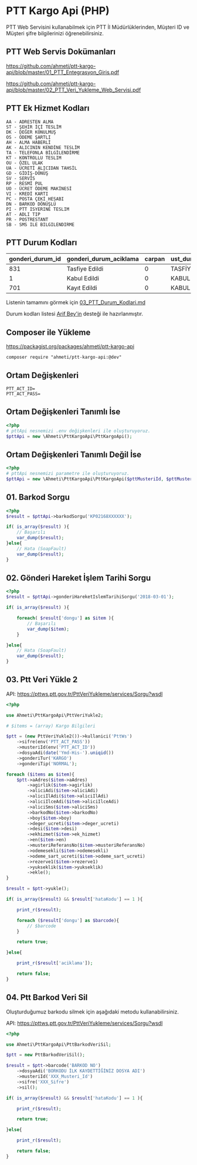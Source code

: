 # PTT Kargo Api (PHP)
PTT Web Servisini kullanabilmek için PTT İl Müdürlüklerinden, Müşteri ID ve Müşteri şifre bilgilerinizi öğrenebilirsiniz.

## PTT Web Servis Dokümanları
https://github.com/ahmeti/ptt-kargo-api/blob/master/01_PTT_Entegrasyon_Giris.pdf

https://github.com/ahmeti/ptt-kargo-api/blob/master/02_PTT_Veri_Yukleme_Web_Servisi.pdf

## PTT Ek Hizmet Kodları
```
AA - ADRESTEN ALMA
ST - ŞEHİR İÇİ TESLİM
DK - DEĞER KONULMUŞ
OS - ÖDEME ŞARTLI
AH - ALMA HABERLİ
AK - ALICININ KENDİNE TESLİM
TA - TELEFONLA BİLGİLENDİRME
KT - KONTROLLU TESLIM
OU - ÖZEL ULAK
UA - ÜCRETİ ALICIDAN TAHSİL
GD - GİDİŞ-DÖNÜŞ
SV - SERVİS
RP - RESMİ PUL
UO - ÜCRET ÖDEME MAKİNESİ
VI - KREDİ KARTI
PC - POSTA ÇEKİ HESABI
DN - BARKOD DÖNÜŞLÜ
PI - PTT ISYERINE TESLIM
AT - ADLI TIP
PR - POSTRESTANT
SB - SMS ILE BILGILENDIRME
```

## PTT Durum Kodları
| gonderi_durum_id | gonderi_durum_aciklama                                                | carpan | ust_durum_ad         | ust_durum_id |
|------------------|-----------------------------------------------------------------------|--------|----------------------|--------------|
| 831              | Tasfiye Edildi                                                        | 0      | TASFİYE              | 999          |
| 1                | Kabul Edildi                                                          | 0      | KABUL                | 1000         |
| 701              | Kayıt Edildi                                                          | 0      | KABUL                | 1000         |

Listenin tamamını görmek için [03_PTT_Durum_Kodlari.md](https://github.com/ahmeti/ptt-kargo-api/edit/master/03_PTT_Durum_Kodlari.md) 

Durum kodları listesi [Arif Bey'in](https://github.com/arifw3) desteği ile hazırlanmıştır.

## Composer ile Yükleme
https://packagist.org/packages/ahmeti/ptt-kargo-api
```code
composer require "ahmeti/ptt-kargo-api:@dev"
```

## Ortam Değişkenleri
```code
PTT_ACT_ID=
PTT_ACT_PASS=
```

## Ortam Değişkenleri Tanımlı İse
```php
<?php
# pttApi nesnemizi .env değişkenleri ile oluşturuyoruz.
$pttApi = new \Ahmeti\PttKargoApi\PttKargoApi();
```

## Ortam Değişkenleri Tanımlı Değil İse
```php
<?php
# pttApi nesnemizi parametre ile oluşturuyoruz.
$pttApi = new \Ahmeti\PttKargoApi\PttKargoApi($pttMusteriId, $pttMusteriSifre);
```

## 01. Barkod Sorgu
```php
<?php
$result = $pttApi->barkodSorgu('KP02168XXXXXX');

if( is_array($result) ){
    // Başarılı
    var_dump($result);
}else{
    // Hata (SoapFault)
    var_dump($result);
}
```

## 02. Gönderi Hareket İşlem Tarihi Sorgu
```php
<?php
$result = $pttApi->gonderiHareketIslemTarihiSorgu('2018-03-01');

if( is_array($result) ){

    foreach( $result['dongu'] as $item ){
        // Başarılı
        var_dump($item);
    }

}else{
    // Hata (SoapFault)
    var_dump($result);
}
```

## 03. Ptt Veri Yükle 2

API: https://pttws.ptt.gov.tr/PttVeriYukleme/services/Sorgu?wsdl

```php
<?php

use Ahmeti\PttKargoApi\PttVeriYukle2;

# $items = (array) Kargo Bilgileri

$ptt = (new PttVeriYukle2())->kullanici('PttWs')
    ->sifre(env('PTT_ACT_PASS'))
    ->musteriId(env('PTT_ACT_ID'))
    ->dosyaAdi(date('Ymd-His-').uniqid())
    ->gonderiTur('KARGO')
    ->gonderiTip('NORMAL');

foreach ($items as $item){
    $ptt->aAdres($item->aAdres)
        ->agirlik($item->agirlik)
        ->aliciAdi($item->aliciAdi)
        ->aliciIlAdi($item->aliciIlAdi)
        ->aliciIlceAdi($item->aliciIlceAdi)
        ->aliciSms($item->aliciSms)
        ->barkodNo($item->barkodNo)
        ->boy($item->boy)
        ->deger_ucreti($item->deger_ucreti)
        ->desi($item->desi)
        ->ekhizmet($item->ek_hizmet)
        ->en($item->en)
        ->musteriReferansNo($item->musteriReferansNo)
        ->odemesekli($item->odemesekli)
        ->odeme_sart_ucreti($item->odeme_sart_ucreti)
        ->rezerve1($item->rezerve1)
        ->yukseklik($item->yukseklik)
        ->ekle();
}

$result = $ptt->yukle();

if( is_array($result) && $result['hataKodu'] == 1 ){

    print_r($result);

    foreach ($result['dongu'] as $barcode){
        // $barcode
    }

    return true;

}else{

    print_r($result['aciklama']);

    return false;
}
```

## 04. Ptt Barkod Veri Sil
Oluşturduğumuz barkodu silmek için aşağıdaki metodu kullanabilirsiniz.

API: https://pttws.ptt.gov.tr/PttVeriYukleme/services/Sorgu?wsdl

```php
<?php

use Ahmeti\PttKargoApi\PttBarkodVeriSil;

$ptt = new PttBarkodVeriSil();

$result = $ptt->barcode('BARKOD NO')
    ->dosyaAdi('BORKODU İLK KAYDETTİĞİNİZ DOSYA ADI')
    ->musteriId('XXX_Musteri_Id')
    ->sifre('XXX_Sifre')
    ->sil();

if( is_array($result) && $result['hataKodu'] == 1 ){

    print_r($result);

    return true;

}else{

    print_r($result);

    return false;
}
```
